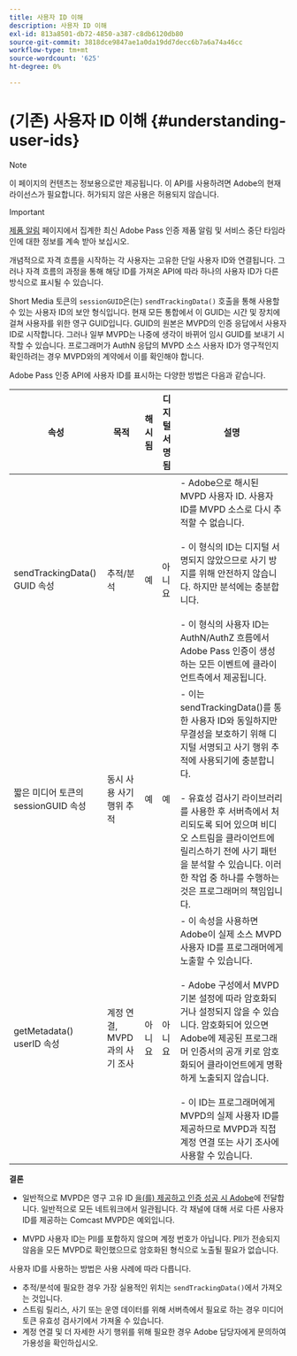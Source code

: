 ```yaml
---
title: 사용자 ID 이해
description: 사용자 ID 이해
exl-id: 813a8501-db72-4850-a387-c8db6120db80
source-git-commit: 3818dce9847ae1a0da19dd7decc6b7a6a74a46cc
workflow-type: tm+mt
source-wordcount: '625'
ht-degree: 0%

---
```


# (기존) 사용자 ID 이해 {#understanding-user-ids}

>[!NOTE]
>
>이 페이지의 컨텐츠는 정보용으로만 제공됩니다. 이 API를 사용하려면 Adobe의 현재 라이선스가 필요합니다. 허가되지 않은 사용은 허용되지 않습니다.

>[!IMPORTANT]
>
> [제품 알림](/help/authentication/product-announcements.md) 페이지에서 집계한 최신 Adobe Pass 인증 제품 알림 및 서비스 중단 타임라인에 대한 정보를 계속 받아 보십시오.

개념적으로 자격 흐름을 시작하는 각 사용자는 고유한 단일 사용자 ID와 연결됩니다. 그러나 자격 흐름의 과정을 통해 해당 ID를 가져온 API에 따라 하나의 사용자 ID가 다른 방식으로 표시될 수 있습니다.

Short Media 토큰의 `sessionGUID`은(는) `sendTrackingData()` 호출을 통해 사용할 수 있는 사용자 ID의 보안 형식입니다. 현재 모든 통합에서 이 GUID는 시간 및 장치에 걸쳐 사용자를 위한 영구 GUID입니다. GUID의 원본은 MVPD의 인증 응답에서 사용자 ID로 시작합니다. 그러나 일부 MVPD는 나중에 생각이 바뀌어 임시 GUID를 보내기 시작할 수 있습니다. 프로그래머가 AuthN 응답의 MVPD 소스 사용자 ID가 영구적인지 확인하려는 경우 MVPD와의 계약에서 이를 확인해야 합니다.

Adobe Pass 인증 API에 사용자 ID를 표시하는 다양한 방법은 다음과 같습니다.

| 속성 | 목적 | 해시됨 | 디지털 서명됨 | 설명 |
| --- | --- | --- | --- | --- |
| sendTrackingData() GUID 속성 | 추적/분석 | 예 | 아니요 | - Adobe으로 해시된 MVPD 사용자 ID. 사용자 ID를 MVPD 소스로 다시 추적할 수 없습니다. </br> </br> - 이 형식의 ID는 디지털 서명되지 않았으므로 사기 방지를 위해 안전하지 않습니다. 하지만 분석에는 충분합니다.  </br> </br> - 이 형식의 사용자 ID는 AuthN/AuthZ 흐름에서 Adobe Pass 인증이 생성하는 모든 이벤트에 클라이언트측에서 제공됩니다. |
| 짧은 미디어 토큰의 sessionGUID 속성 | 동시 사용 사기 행위 추적 | 예 | 예 | - 이는 sendTrackingData()를 통한 사용자 ID와 동일하지만 무결성을 보호하기 위해 디지털 서명되고 사기 행위 추적에 사용되기에 충분합니다. </br> </br> - 유효성 검사기 라이브러리를 사용한 후 서버측에서 처리되도록 되어 있으며 비디오 스트림을 클라이언트에 릴리스하기 전에 사기 패턴을 분석할 수 있습니다.  이러한 작업 중 하나를 수행하는 것은 프로그래머의 책임입니다. |
| getMetadata() userID 속성 | 계정 연결, MVPD과의 사기 조사 | 아니요 | 아니요 | - 이 속성을 사용하면 Adobe이 실제 소스 MVPD 사용자 ID를 프로그래머에게 노출할 수 있습니다. </br> </br> - Adobe 구성에서 MVPD 기본 설정에 따라 암호화되거나 설정되지 않을 수 있습니다. 암호화되어 있으면 Adobe에 제공된 프로그래머 인증서의 공개 키로 암호화되어 클라이언트에게 명확하게 노출되지 않습니다. </br> </br> - 이 ID는 프로그래머에게 MVPD의 실제 사용자 ID를 제공하므로 MVPD과 직접 계정 연결 또는 사기 조사에 사용할 수 있습니다. |


**결론**

* 일반적으로 MVPD은 영구 고유 ID <u>을(를) 제공하고 인증 성공 시 Adobe</u>에 전달합니다. 일반적으로 모든 네트워크에서 일관됩니다. 각 채널에 대해 서로 다른 사용자 ID를 제공하는 Comcast MVPD은 예외입니다.

* MVPD 사용자 ID는 PII를 포함하지 않으며 계정 번호가 아닙니다. PII가 전송되지 않음을 모든 MVPD로 확인했으므로 암호화된 형식으로 노출될 필요가 없습니다.

사용자 ID를 사용하는 방법은 사용 사례에 따라 다릅니다.

* 추적/분석에 필요한 경우 가장 실용적인 위치는 `sendTrackingData()`에서 가져오는 것입니다.
* 스트림 릴리스, 사기 또는 운영 데이터를 위해 서버측에서 필요로 하는 경우 미디어 토큰 유효성 검사기에서 가져올 수 있습니다.
* 계정 연결 및 더 자세한 사기 행위를 위해 필요한 경우 Adobe 담당자에게 문의하여 가용성을 확인하십시오.
